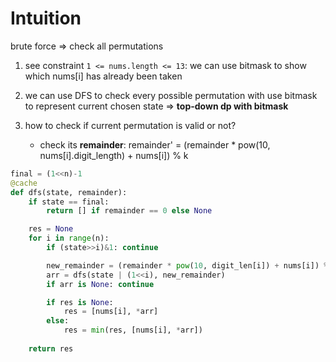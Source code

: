 # Intuition

brute force => check all permutations

1. see constraint `1 <= nums.length <= 13`: we can use bitmask to show which nums[i] has already been taken
2. we can use DFS to check every possible permutation with use bitmask to represent current chosen state => **top-down dp with bitmask**

3. how to check if current permutation is valid or not?
   - check its **remainder**: remainder' = (remainder * pow(10, nums[i].digit_length) + nums[i]) % k

```py
final = (1<<n)-1
@cache
def dfs(state, remainder):
    if state == final:
        return [] if remainder == 0 else None

    res = None
    for i in range(n):
        if (state>>i)&1: continue

        new_remainder = (remainder * pow(10, digit_len[i]) + nums[i]) % k
        arr = dfs(state | (1<<i), new_remainder)
        if arr is None: continue

        if res is None:
            res = [nums[i], *arr]
        else:
            res = min(res, [nums[i], *arr])
        
    return res
```